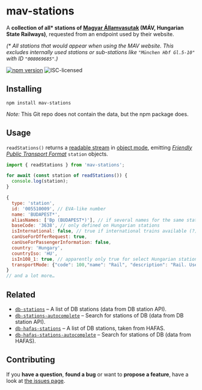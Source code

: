 # mav-stations

A **collection of all\* stations of [Magyar Államvasutak](https://jegy.mav.hu/) (MÁV, Hungarian State Railways)**, requested from an endpoint used by their website.

_(\* All stations that would appear when using the MAV website. This excludes internally used stations or sub-stations like `"München Hbf Gl.5-10"` with ID `"008069685"`.)_

[![npm version](https://img.shields.io/npm/v/mav-stations.svg)](https://www.npmjs.com/package/mav-stations)
![ISC-licensed](https://img.shields.io/github/license/martinlangbecker/mav-stations.svg)

## Installing

```shell
npm install mav-stations
```

_Note:_ This Git repo does not contain the data, but the npm package does.

## Usage

`readStations()` returns a [readable stream](https://nodejs.org/api/stream.html#readable-streams) in [object mode](https://nodejs.org/api/stream.html#object-mode), emitting [_Friendly Public Transport Format_](https://github.com/public-transport/friendly-public-transport-format) `station` objects.

```js
import { readStations } from 'mav-stations';

for await (const station of readStations()) {
  console.log(station);
}
```

```js
{
  type: 'station',
  id: '005510009', // EVA-like number
  name: 'BUDAPEST*',
  aliasNames: ['Bp (BUDAPEST*)'], // if several names for the same station exist
  baseCode: '3638', // only defined on Hungarian stations
  isInternational: false, // true if international trains available (?)
  canUseForOfferRequest: true,
  canUseForPassengerInformation: false,
  country: 'Hungary',
  countryIso: 'HU',
  isIn108_1: true, // apparently only true for select Hungarian stations; "internationalCapable"
  transportMode: {"code": 100,"name": "Rail", "description": "Rail. Used for intercity or long-distance travel."}
}
// and a lot more…
```

## Related

- [`db-stations`](https://github.com/derhuerst/db-stations#db-stations) – A list of DB stations (data from DB station API).
- [`db-stations-autocomplete`](https://github.com/derhuerst/db-stations-autocomplete#db-stations-autocomplete) – Search for stations of DB (data from DB station API).
- [`db-hafas-stations`](https://github.com/derhuerst/db-hafas-stations#db-hafas-stations) – A list of DB stations, taken from HAFAS.
- [`db-hafas-stations-autocomplete`](https://github.com/derhuerst/db-hafas-stations-autocomplete#db-stations-autocomplete) – Search for stations of DB (data from HAFAS).

## Contributing

If you **have a question**, **found a bug** or want to **propose a feature**, have a look at [the issues page](https://github.com/martinlangbecker/mav-stations/issues).
